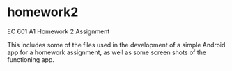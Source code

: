 # homework2
EC 601 A1 Homework 2 Assignment

This includes some of the files used in the development of a simple Android app for a homework assignment, as well as some screen shots of the functioning app.
